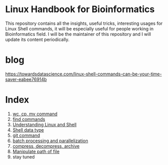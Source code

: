 # Linux Handbook for Bioinformatics

This repository contains all the insights, useful tricks, interesting usages for Linux Shell commands, it will be especially useful for people working in Bioinformatics field. I will be the maintainer of this repository and I will update its content periodically. 

# blog

https://towardsdatascience.com/linux-shell-commands-can-be-your-time-saver-eabee76914b


# Index

1. [wc, cp, mv command](https://github.com/frankligy/Linux_HandBook_Bioinformatics/blob/main/examples/1_wc_command.md)
2. [find commands](https://github.com/frankligy/Linux_HandBook_Bioinformatics/blob/main/examples/2_find_paste_cut_xargs.md)
3. [Understanding Linux and Shell](https://github.com/frankligy/Linux_HandBook_Bioinformatics/blob/main/examples/3_understanding_linux.md)
4. [Shell data type](https://github.com/frankligy/Linux_HandBook_Bioinformatics/blob/main/examples/4_data_type.md)
5. [git command](https://github.com/frankligy/Linux_HandBook_Bioinformatics/blob/main/examples/5_git.md)
6. [batch processing and parallelization](https://github.com/frankligy/Linux_HandBook_Bioinformatics/blob/main/examples/6_batch_parallel.md)
7. [compress, decompress, archive](https://github.com/frankligy/Linux_HandBook_Bioinformatics/blob/main/examples/7_compress_decompress.md)
8. [Manipulate path of file](https://github.com/frankligy/Linux_HandBook_Bioinformatics/blob/main/examples/8_file_path.md)
9. stay tuned


